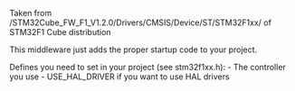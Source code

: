 Taken from /STM32Cube_FW_F1_V1.2.0/Drivers/CMSIS/Device/ST/STM32F1xx/ of STM32F1 Cube distribution

This middleware just adds the proper startup code to your project.

Defines you need to set in your project (see stm32f1xx.h):
	- The controller you use
	- USE_HAL_DRIVER if you want to use HAL drivers
